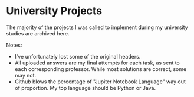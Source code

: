 # University Projects

The majority of the projects I was called to implement during my university studies are archived here.

Notes:
* I've unfortunately lost some of the original headers.
* All uploaded answers are my final attempts for each task, as sent to each corresponding professor. While most solutions are correct, some may not.
* Github blows the percentage of "Jupiter Notebook Language" way out of proportion. My top language should be Python or Java.
